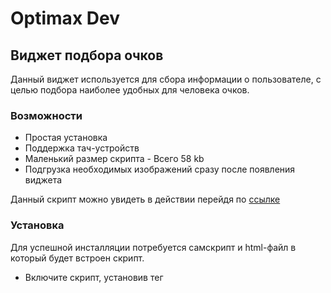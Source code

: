 # Optimax Dev
## Виджет подбора очков

 Данный виджет используется для сбора информации о пользователе, 
 с целью подбора наиболее удобных для человека очков.


### Возможности

- Простая установка
- Поддержка тач-устройств
- Маленький размер скрипта  - Всего 58 kb
- Подгрузка необходимых изображений сразу после появления виджета 

Данный скрипт можно увидеть в действии перейдя по [ ссылке](https://dungeonmir.github.io/testWidget/)

### Установка

Для успешной инсталляции потребуется самскрипт и html-файл в который будет встроен скрипт. 
- Включите скрипт, установив тег  <script> и указав название файла скрипта в параметре src
```sh
    <script defer src="script.js" type="module"></script>
```

- Создайте блок, укажите уникальный идентификатор "glasses-quiz-widget" и 
параметр-ссылку на сайт, для отправки собранных данных
```sh
        <div id="glasses-quiz-widget" data-source="https://example.com/">
        </div>
```
